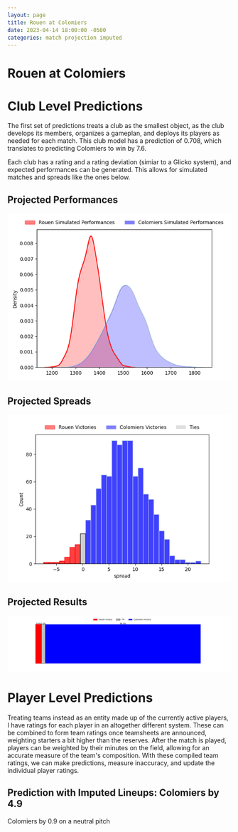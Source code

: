 ```yaml
---  
layout: page  
title: Rouen at Colomiers  
date: 2023-04-14 18:00:00 -0500  
categories: match projection imputed  
---
```

# Rouen at Colomiers

# Club Level Predictions


The first set of predictions treats a club as the smallest object, as the club develops its members, organizes a gameplan, and deploys its players as needed for each match. This club model has a prediction of 0.708, which translates to predicting Colomiers to win by 7.6.

Each club has a rating and a rating deviation (simiar to a Glicko system), and expected performances can be generated. This allows for simulated matches and spreads like the ones below.
## Projected Performances


![Projected Performances](plots/performances_2023-04-14-Colomiers-Rouen.png)
## Projected Spreads


![Projected Spreads](plots/spreads_2023-04-14-Colomiers-Rouen.png)
## Projected Results


![Projected Results](plots/resultbar_2023-04-14-Colomiers-Rouen.png)
# Player Level Predictions


Treating teams instead as an entity made up of the currently active players, I have ratings for each player in an altogether different system. These can be combined to form team ratings once teamsheets are announced, weighting starters a bit higher than the reserves. After the match is played, players can be weighted by their minutes on the field, allowing for an accurate measure of the team's composition. With these compiled team ratings, we can make predictions, measure inaccuracy, and update the individual player ratings.
## Prediction with Imputed Lineups: Colomiers by 4.9


Colomiers by 0.9 on a neutral pitch

